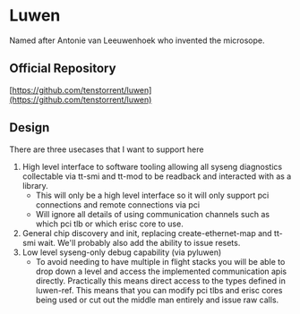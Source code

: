 # Luwen

Named after Antonie van Leeuwenhoek who invented the microsope.

## Official Repository

[https://github.com/tenstorrent/luwen](https://github.com/tenstorrent/luwen)

## Design

There are three usecases that I want to support here

1. High level interface to software tooling allowing all syseng diagnostics collectable via tt-smi and tt-mod to be
readback and interacted with as a library.
    - This will only be a high level interface so it will only support pci connections and remote connections via pci
    - Will ignore all details of using communication channels such as which pci tlb or which erisc core to use.
1. General chip discovery and init, replacing create-ethernet-map and tt-smi wait. We'll probably also add the ability
to issue resets.
1. Low level syseng-only debug capability (via pyluwen)
    - To avoid needing to have multiple in flight stacks you will be able to drop down a level and access the
    implemented communication apis directly. Practically this means direct access to the types defined in luwen-ref.
    This means that you can modify pci tlbs and erisc cores being used or cut out the middle man entirely and
    issue raw calls.
